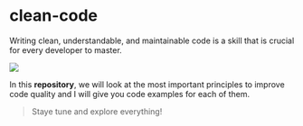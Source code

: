 # clean-code

Writing clean, understandable, and maintainable code is a skill that is crucial for every developer to master.

![](https://www.freecodecamp.org/news/content/images/size/w2000/2020/10/clean-code-image.png)

In this **repository**, we will look at the most important principles to improve code quality and I will give you code examples for each of them.

>Staye tune and explore everything! 